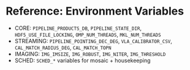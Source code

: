 # Reference: Environment Variables

- CORE: `PIPELINE_PRODUCTS_DB`, `PIPELINE_STATE_DIR`, `HDF5_USE_FILE_LOCKING`, `OMP_NUM_THREADS`, `MKL_NUM_THREADS`
- STREAMING: `PIPELINE_POINTING_DEC_DEG`, `VLA_CALIBRATOR_CSV`, `CAL_MATCH_RADIUS_DEG`, `CAL_MATCH_TOPN`
- IMAGING: `IMG_IMSIZE`, `IMG_ROBUST`, `IMG_NITER`, `IMG_THRESHOLD`
- SCHED: `SCHED_*` variables for mosaic + housekeeping
